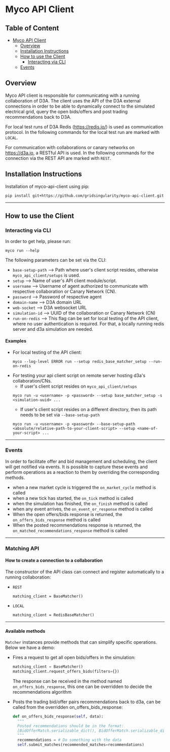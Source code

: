 # Myco API Client
## Table of Content
- [Myco API Client](#myco-api-client)
  * [Overview](#overview)
  * [Installation Instructions](#installation-instructions)
  * [How to use the Client](#how-to-use-the-client)
    + [Interacting via CLI](#interacting-via-cli)
  * [Events](#events)


## Overview

Myco API client is responsible for communicating with a running collaboration of D3A. The client uses 
the API of the D3A external connections in order to be able to dynamically connect to the simulated 
electrical grid, query the open bids/offers and post trading recommendations back to D3A.

For local test runs of D3A Redis (https://redis.io/) is used as communication protocol. 
In the following commands for the local test run are marked with `LOCAL`. 

For communication with collaborations or canary networks on https://d3a.io, a RESTful API is used.
In the following commands for the connection via the REST API are marked with `REST`. 

## Installation Instructions

Installation of myco-api-client using pip:

```
pip install git+https://github.com/gridsingularity/myco-api-client.git
```
---

## How to use the Client

### Interacting via CLI
In order to get help, please run:
```
myco run --help
```
The following parameters can be set via the CLI:
- `base-setup-path` --> Path where user's client script resides, otherwise `myco_api_client/setups` is used.
- `setup` --> Name of user's API client module/script.
- `username` --> Username of agent authorized to communicate with respective collaboration or Canary Network (CN).
- `password` --> Password of respective agent
- `domain-name` --> D3A domain URL
- `web-socket` --> D3A websocket URL
- `simulation-id` --> UUID of the collaboration or Canary Network (CN)
- `run-on-redis` --> This flag can be set for local testing of the API client, where no user authentication is required. 
  For that, a locally running redis server and d3a simulation are needed.

#### Examples
- For local testing of the API client:
  ```
  myco --log-level ERROR run --setup redis_base_matcher_setup --run-on-redis
  ```
- For testing your api client script on remote server hosting d3a's collaboration/CNs.
    - If user's client script resides on `myco_api_client/setups`
    ```
    myco run -u <username> -p <password> --setup base_matcher_setup -s <simulation-uuid> ...
    ```
    - If user's client script resides on a different directory, then its path needs to be set via `--base-setup-path`
    ```
    myco run -u <username> -p <password> --base-setup-path <absolute/relative-path-to-your-client-script> --setup <name-of-your-script> ...
    ```

---


### Events
In order to facilitate offer and bid management and scheduling, 
the client will get notified via events. 
It is possible to capture these events and perform operations as a reaction to them
by overriding the corresponding methods.
- when a new market cycle is triggered the `on_market_cycle` method is called
- when a new tick has started, the `on_tick` method is called
- when the simulation has finished, the `on_finish` method is called
- when any event arrives, the `on_event_or_response` method is called
- When the open offers/bids response is returned, the `on_offers_bids_response` method is called
- When the posted recommendations response is returned, the `on_matched_recommendations_response` method is called
---

### Matching API
#### How to create a connection to a collaboration
The constructor of the API class can connect and register automatically to a running collaboration:
- `REST`
    ```
    matching_client = BaseMatcher()
    ```
- `LOCAL`
    ``` 
    matching_client = RedisBaseMatcher()
    ```
---

#### Available methods

`Matcher` instances provide methods that can simplify specific operations. Below we have a demo:

- Fires a request to get all open bids/offers in the simulation: 
    ```python
  matching_client = BaseMatcher()
  matching_client.request_offers_bids(filters={}) 
    ```
  The response can be received in the method named `on_offers_bids_response`, this one can be overridden to decide the recommendations algorithm

  
- Posts the trading bid/offer pairs recommendations back to d3a, can be called from the overridden on_offers_bids_response: 
    ```python
    def on_offers_bids_response(self, data):
      """
      Posted recommendations should be in the format: 
      [BidOfferMatch.serializable_dict(), BidOfferMatch.serializable_dict()]
      """
      recommendations = # Do something with the data
      self.submit_matches(recommended_matches=recommendations)
    ```
